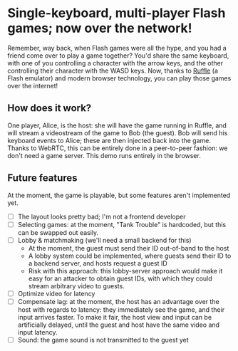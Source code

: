 # Single-keyboard, multi-player Flash games; now over the network!

Remember, way back, when Flash games were all the hype, and you had a friend come over to play a game together? You'd share the same keyboard, with one of you controlling a character with the arrow keys, and the other controlling their character with the WASD keys. Now, thanks to [Ruffle](https://ruffle.rs/) (a Flash emulator) and modern browser technology, you can play those games over the internet!

## How does it work?

One player, Alice, is the host: she will have the game running in Ruffle, and will stream a videostream of the game to Bob (the guest). Bob will send his keyboard events to Alice; these are then injected back into the game. Thanks to WebRTC, this can be entirely done in a peer-to-peer fashion: we don't need a game server. This demo runs entirely in the browser.

## Future features

At the moment, the game is playable, but some features aren't implemented yet.

- [ ] The layout looks pretty bad; I'm not a frontend developer
- [ ] Selecting games: at the moment, "Tank Trouble" is hardcoded, but this can be swapped out easily.
- [ ] Lobby & matchmaking (we'll need a small backend for this)
    - At the moment, the guest must send their ID out-of-band to the host
    - A lobby system could be implemented, where guests send their ID to a backend server, and hosts request a guest ID
    - Risk with this approach: this lobby-server approach would make it easy for an attacker to obtain guest IDs, with which they could stream arbitrary video to guests.
- [ ] Optimize video for latency
- [ ] Compensate lag: at the moment, the host has an advantage over the host with regards to latency: they immediately see the game, and their input arrives faster. To make it fair, the host view and input can be artificially delayed, until the guest and host have the same video and input latency.
- [ ] Sound: the game sound is not transmitted to the guest yet

